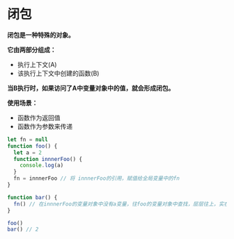 # 闭包

**闭包是一种特殊的对象。**

**它由两部分组成：**
+ 执行上下文(A)
+ 该执行上下文中创建的函数(B)

**当B执行时，如果访问了A中变量对象中的值，就会形成闭包。**

**使用场景：**

+ 函数作为返回值
+ 函数作为参数来传递

```javascript
let fn = null
function foo() {
  let a = 2
  function innnerFoo() {
    console.log(a)
  }
  fn = innnerFoo // 将 innnerFoo的引用，赋值给全局变量中的fn
}

function bar() {
  fn() // 在innnerFoo的变量对象中没有a变量，往foo的变量对象中查找，层层往上，实在找不到则赋值undefined
}

foo()
bar() // 2
```
